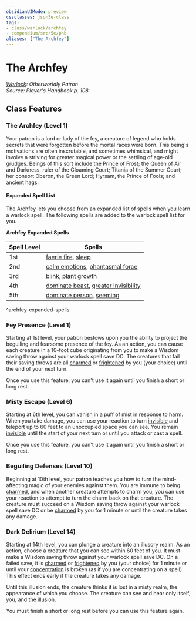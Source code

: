 ```yaml
---
obsidianUIMode: preview
cssclasses: json5e-class
tags:
- class/warlock/archfey
- compendium/src/5e/phb
aliases: ["The Archfey"]
---
```

# The Archfey
*[Warlock](warlock.md): Otherworldly Patron*  
*Source: Player's Handbook p. 108*  


## Class Features

### The Archfey (Level 1)

Your patron is a lord or lady of the fey, a creature of legend who holds secrets that were forgotten before the mortal races were born. This being's motivations are often inscrutable, and sometimes whimsical, and might involve a striving for greater magical power or the settling of age-old grudges. Beings of this sort include the Prince of Frost; the Queen of Air and Darkness, ruler of the Gloaming Court; Titania of the Summer Court; her consort Oberon, the Green Lord; Hyrsam, the Prince of Fools; and ancient hags.

#### Expanded Spell List

The Archfey lets you choose from an expanded list of spells when you learn a warlock spell. The following spells are added to the warlock spell list for you.

**Archfey Expanded Spells**

| Spell Level | Spells |
|-------------|--------|
| 1st | [faerie fire](compendium/spells/faerie-fire.md), [sleep](compendium/spells/sleep.md) |
| 2nd | [calm emotions](compendium/spells/calm-emotions.md), [phantasmal force](compendium/spells/phantasmal-force.md) |
| 3rd | [blink](compendium/spells/blink.md), [plant growth](compendium/spells/plant-growth.md) |
| 4th | [dominate beast](compendium/spells/dominate-beast.md), [greater invisibility](compendium/spells/greater-invisibility.md) |
| 5th | [dominate person](compendium/spells/dominate-person.md), [seeming](compendium/spells/seeming.md) |
^archfey-expanded-spells

### Fey Presence (Level 1)

Starting at 1st level, your patron bestows upon you the ability to project the beguiling and fearsome presence of the fey. As an action, you can cause each creature in a 10-foot cube originating from you to make a Wisdom saving throw against your warlock spell save DC. The creatures that fail their saving throws are all [charmed](rules/conditions.md#charmed) or [frightened](rules/conditions.md#frightened) by you (your choice) until the end of your next turn.

Once you use this feature, you can't use it again until you finish a short or long rest.

### Misty Escape (Level 6)

Starting at 6th level, you can vanish in a puff of mist in response to harm. When you take damage, you can use your reaction to turn [invisible](rules/conditions.md#invisible) and teleport up to 60 feet to an unoccupied space you can see. You remain [invisible](rules/conditions.md#invisible) until the start of your next turn or until you attack or cast a spell.

Once you use this feature, you can't use it again until you finish a short or long rest.

### Beguiling Defenses (Level 10)

Beginning at 10th level, your patron teaches you how to turn the mind-affecting magic of your enemies against them. You are immune to being [charmed](rules/conditions.md#charmed), and when another creature attempts to charm you, you can use your reaction to attempt to turn the charm back on that creature. The creature must succeed on a Wisdom saving throw against your warlock spell save DC or be [charmed](rules/conditions.md#charmed) by you for 1 minute or until the creature takes any damage.

### Dark Delirium (Level 14)

Starting at 14th level, you can plunge a creature into an illusory realm. As an action, choose a creature that you can see within 60 feet of you. It must make a Wisdom saving throw against your warlock spell save DC. On a failed save, it is [charmed](rules/conditions.md#charmed) or [frightened](rules/conditions.md#frightened) by you (your choice) for 1 minute or until your [concentration](rules/conditions.md#concentration) is broken (as if you are concentrating on a spell). This effect ends early if the creature takes any damage.

Until this illusion ends, the creature thinks it is lost in a misty realm, the appearance of which you choose. The creature can see and hear only itself, you, and the illusion.

You must finish a short or long rest before you can use this feature again.